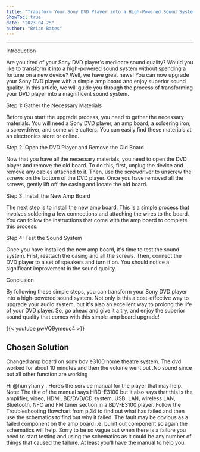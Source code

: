 ```yaml
---
title: "Transform Your Sony DVD Player into a High-Powered Sound System with this Simple Amp Board Upgrade!"
ShowToc: true 
date: "2023-04-25"
author: "Brian Bates"
---
```

*****
Introduction

Are you tired of your Sony DVD player's mediocre sound quality? Would you like to transform it into a high-powered sound system without spending a fortune on a new device? Well, we have great news! You can now upgrade your Sony DVD player with a simple amp board and enjoy superior sound quality. In this article, we will guide you through the process of transforming your DVD player into a magnificent sound system.

Step 1: Gather the Necessary Materials

Before you start the upgrade process, you need to gather the necessary materials. You will need a Sony DVD player, an amp board, a soldering iron, a screwdriver, and some wire cutters. You can easily find these materials at an electronics store or online.

Step 2: Open the DVD Player and Remove the Old Board

Now that you have all the necessary materials, you need to open the DVD player and remove the old board. To do this, first, unplug the device and remove any cables attached to it. Then, use the screwdriver to unscrew the screws on the bottom of the DVD player. Once you have removed all the screws, gently lift off the casing and locate the old board.

Step 3: Install the New Amp Board

The next step is to install the new amp board. This is a simple process that involves soldering a few connections and attaching the wires to the board. You can follow the instructions that come with the amp board to complete this process.

Step 4: Test the Sound System

Once you have installed the new amp board, it's time to test the sound system. First, reattach the casing and all the screws. Then, connect the DVD player to a set of speakers and turn it on. You should notice a significant improvement in the sound quality.

Conclusion

By following these simple steps, you can transform your Sony DVD player into a high-powered sound system. Not only is this a cost-effective way to upgrade your audio system, but it's also an excellent way to prolong the life of your DVD player. So, go ahead and give it a try, and enjoy the superior sound quality that comes with this simple amp board upgrade!

{{< youtube pwVQ9ymeuo4 >}} 



## Chosen Solution
 Changed amp board on sony bdv e3100 home theatre system. The dvd worked for about 10 minutes and then the  volume went out .No sound since but all other function are working

 Hi @hurryharry ,
Here’s the service manual for the player that may help.
Note: The title of the manual says HBD-E3100 but it also says that this is the amplifier, video, HDMI, BD/DVD/CD system, USB, LAN, wireless LAN, Bluetooth, NFC and FM tuner section in a BDV-E3100 player.
Follow the Troubleshooting flowchart from p.34 to find out what has failed and then use the schematics to find out why it failed.
The fault may be obvious as a failed component on the amp board i.e. burnt out component so again the schematics will help.
Sorry to be so vague but when there is a failure you need to start testing and using the schematics as it could be any number of things that caused the failure. At least you’ll have the manual to help you




